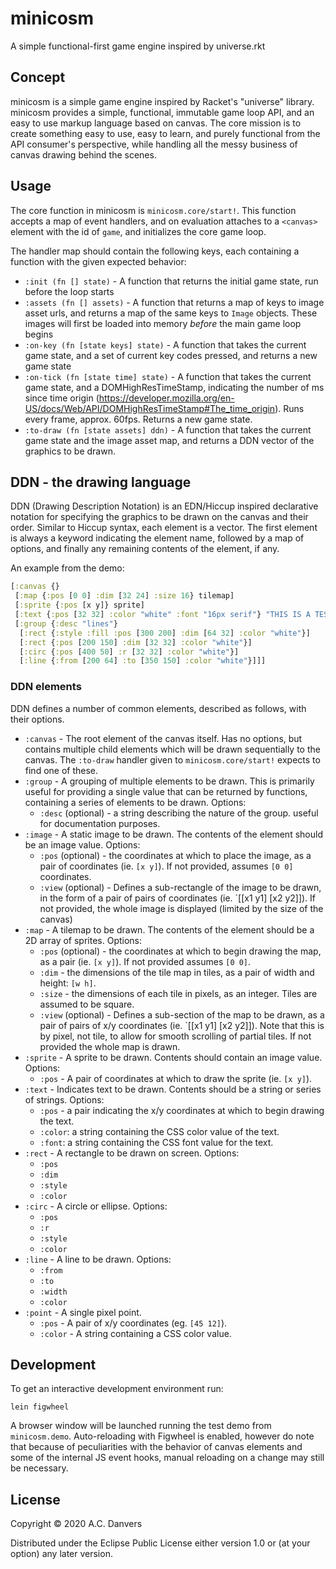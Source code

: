 # minicosm

A simple functional-first game engine inspired by universe.rkt

## Concept

minicosm is a simple game engine inspired by Racket's "universe" library. minicosm provides a simple, functional, immutable game loop API, and an easy to use markup language based on canvas. The core mission is to create something easy to use, easy to learn, and purely functional from the API consumer's perspective, while handling all the messy business of canvas drawing behind the scenes.

## Usage

The core function in minicosm is `minicosm.core/start!`. This function accepts a map of event handlers, and on evaluation attaches to a `<canvas>` element with the id of `game`, and initializes the core game loop.

The handler map should contain the following keys, each containing a function with the given expected behavior:

* `:init (fn [] state)` - 
    A function that returns the initial game state, run before the loop starts
* `:assets (fn [] assets)` -
     A function that returns a map of keys to image asset urls, and returns a map of the same keys to `Image` objects. These images will first be loaded into memory *before* the main game loop begins
* `:on-key (fn [state keys] state)` - 
    A function that takes the current game state, and a set of current key codes pressed, and returns a new game state
* `:on-tick (fn [state time] state)` -
    A function that takes the current game state, and a DOMHighResTimeStamp, indicating the number of ms since time origin (https://developer.mozilla.org/en-US/docs/Web/API/DOMHighResTimeStamp#The_time_origin). Runs every frame, approx. 60fps. Returns a new game state.
* `:to-draw (fn [state assets] ddn)` -
    A function that takes the current game state and the image asset map, and returns a DDN vector of the graphics to be drawn. 

## DDN - the drawing language

DDN (Drawing Description Notation) is an EDN/Hiccup inspired declarative notation for specifying the graphics to be drawn on the canvas and their order. Similar to Hiccup syntax, each element is a vector. The first element is always a keyword indicating the element name, followed by a map of options, and finally any remaining contents of the element, if any.

An example from the demo: 
```clj
[:canvas {}
 [:map {:pos [0 0] :dim [32 24] :size 16} tilemap]
 [:sprite {:pos [x y]} sprite]
 [:text {:pos [32 32] :color "white" :font "16px serif"} "THIS IS A TEST"]
 [:group {:desc "lines"}
  [:rect {:style :fill :pos [300 200] :dim [64 32] :color "white"}]
  [:rect {:pos [200 150] :dim [32 32] :color "white"}]
  [:circ {:pos [400 50] :r [32 32] :color "white"}]
  [:line {:from [200 64] :to [350 150] :color "white"}]]]
```

### DDN elements

DDN defines a number of common elements, described as follows, with their options.

* `:canvas` - The root element of the canvas itself. Has no options, but contains multiple child elements which will be drawn sequentially to the canvas. The `:to-draw` handler given to `minicosm.core/start!` expects to find one of these.
* `:group` - A grouping of multiple elements to be drawn. This is primarily useful for providing a single value that can be returned by functions, containing a series of elements to be drawn. Options:
    - `:desc` (optional) - a string describing the nature of the group. useful for documentation purposes.
* `:image` - A static image to be drawn. The contents of the element should be an image value. Options:
    - `:pos` (optional) - the coordinates at which to place the image, as a pair of coordinates (ie. `[x y]`). If not provided, assumes `[0 0]` coordinates.
    - `:view` (optional) - Defines a sub-rectangle of the image to be drawn, in the form of a pair of pairs of coordinates (ie. `[[x1 y1] [x2 y2]]). If not provided, the whole image is displayed (limited by the size of the canvas)
* `:map` - A tilemap to be drawn. The contents of the element should be a 2D array of sprites. Options:
    - `:pos` (optional) - the coordinates at which to begin drawing the map, as a pair (ie. `[x y]`). If not provided assumes `[0 0]`.
    - `:dim` - the dimensions of the tile map in tiles, as a pair of width and height: `[w h]`.
    - `:size` - the dimensions of each tile in pixels, as an integer. Tiles are assumed to be square.
    - `:view` (optional) - Defines a sub-section of the map to be drawn, as a pair of pairs of x/y coordinates (ie. `[[x1 y1] [x2 y2]]). Note that this is by pixel, not tile, to allow for smooth scrolling of partial tiles. If not provided the whole map is drawn.
* `:sprite` - A sprite to be drawn. Contents should contain an image value. Options:
    - `:pos` - A pair of coordinates at which to draw the sprite (ie. `[x y]`).
* `:text` - Indicates text to be drawn. Contents should be a string or series of strings. Options:
    - `:pos` - a pair indicating the x/y coordinates at which to begin drawing the text.
    - `:color`: a string containing the CSS color value of the text.
    - `:font`: a string containing the CSS font value for the text.
* `:rect` - A rectangle to be drawn on screen. Options:
    - `:pos`
    - `:dim`
    - `:style`
    - `:color`
* `:circ` - A circle or ellipse. Options:
    - `:pos`
    - `:r`
    - `:style`
    - `:color`
* `:line` - A line to be drawn. Options:
    - `:from`
    - `:to`
    - `:width`
    - `:color`
* `:point` - A single pixel point. 
    - `:pos` - A pair of x/y coordinates (eg. `[45 12]`).
    - `:color` - A string containing a CSS color value.

## Development

To get an interactive development environment run:

    lein figwheel

A browser window will be launched running the test demo from `minicosm.demo`. Auto-reloading with Figwheel is enabled, however do note that because of peculiarities with the behavior of canvas elements and some of the internal JS event hooks, manual reloading on a change may still be necessary.

## License

Copyright © 2020 A.C. Danvers

Distributed under the Eclipse Public License either version 1.0 or (at your option) any later version.
